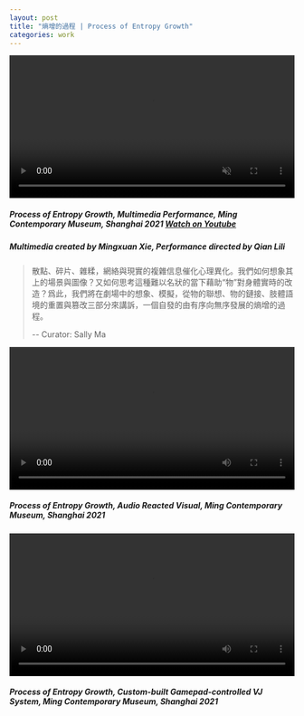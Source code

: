 ```yaml
---
layout: post
title: "熵增的過程 | Process of Entropy Growth"
categories: work
---  
```

<video width="100%" preload autoplay loop controls muted><source src="/assets/entropy-growth/1.mp4" type="video/mp4">Video Not Loaded</video>

##### _Process of Entropy Growth_, Multimedia Performance, Ming Contemporary Museum, Shanghai 2021 [Watch on Youtube](https://youtu.be/dpE5KyJjJVw)
##### Multimedia created by Mingxuan Xie, Performance directed by Qian Lili

<!-- <hr style="height:2px;border-width:0;color:yellow;background-color:yellow"> -->

>散點、碎片、雜糅，網絡與現實的複雜信息催化心理異化。我們如何想象其上的場景與圖像？又如何思考這種難以名狀的當下藉助“物”對身體實時的改造？爲此，我們將在劇場中的想象、模擬，從物的聯想、物的鏈接、肢體語境的重置與篡改三部分來講訴，一個自發的由有序向無序發展的熵增的過程。 
>  
>-- Curator: Sally Ma

<video width="100%" preload controls><source src="/assets/entropy-growth/2.mp4" type="video/mp4">Video Not Loaded</video>

##### _Process of Entropy Growth_, Audio Reacted Visual, Ming Contemporary Museum, Shanghai 2021

<!-- <video width="100%" preload controls><source src="/assets/entropy-growth/3.mp4" type="video/mp4">Video Not Loaded</video>

##### _Process of Entropy Growth_, Multimedia Performance, Ming Contemporary Museum, Shanghai 2021 -->

<video width="100%" preload controls><source src="/assets/entropy-growth/4.mp4" type="video/mp4">Video Not Loaded</video>

##### _Process of Entropy Growth_, Custom-built Gamepad-controlled VJ System, Ming Contemporary Museum, Shanghai 2021

<!-- <video width="100%" preload autoplay loop controls muted><source src="/assets/entropy-growth/0.mp4" type="video/mp4">Video Not Loaded</video> -->


